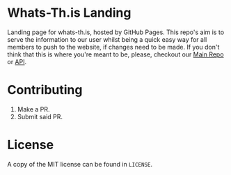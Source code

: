 # Whats-Th.is Landing
Landing page for whats-th.is, hosted by GitHub Pages. This repo's aim is to serve the information to our user whilst being a quick easy way for all members to push to the website, if changes need to be made. If you don't think that this is where you're meant to be, please, checkout our [Main Repo](https://github.com/whats-this) or [API](https://github.com/whats-this/api).

# Contributing

1. Make a PR.
2. Submit said PR.

# License
A copy of the MIT license can be found in `LICENSE`.
